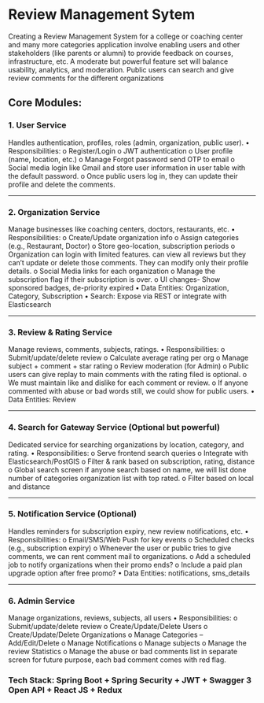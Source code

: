 # Review Management Sytem

Creating a Review Management System for a college or coaching center and many more categories application involve enabling users and other stakeholders (like parents or alumni) to provide feedback on courses, infrastructure, etc. A moderate but powerful feature set will balance usability, analytics, and moderation. Public users can search and give review comments for the different organizations


## Core Modules:

### 1. User Service
  Handles authentication, profiles, roles (admin, organization, public user).
•	Responsibilities:
o	Register/Login
o	JWT authentication
o	User profile (name, location, etc.)
o	Manage Forgot password send OTP to email
o	Social media login like Gmail and store user information in user table with the default password.
o	Once public users log in, they can update their profile and delete the comments.

________________________________________
### 2. Organization Service
  Manage businesses like coaching centers, doctors, restaurants, etc.
•	Responsibilities:
o	Create/Update organization info
o	Assign categories (e.g., Restaurant, Doctor)
o	Store geo-location, subscription periods
o	Organization can login with limited features. can view all reviews but they can’t update or delete those comments. They can modify only their profile details.
o	Social Media links for each organization
o	Manage the subscription flag if their subscription is over.
o	UI changes- Show sponsored badges, de-priority expired
•	Data Entities: Organization, Category, Subscription
•	Search: Expose via REST or integrate with Elasticsearch
________________________________________
### 3. Review & Rating Service
 Manage reviews, comments, subjects, ratings.
•	Responsibilities:
o	Submit/update/delete review
o	Calculate average rating per org
o	Manage subject + comment + star rating
o	Review moderation (for Admin)
o	Public users can give replay to main comments with the rating filed is optional.
o	We must maintain like and dislike for each comment or review.
o	If anyone commented with abuse or bad words still, we could show for public users.
•	Data Entities: Review
________________________________________
### 4. Search for Gateway Service (Optional but powerful)
  Dedicated service for searching organizations by location, category, and rating.
•	Responsibilities:
o	Serve frontend search queries
o	Integrate with Elasticsearch/PostGIS
o	Filter & rank based on subscription, rating, distance
o	Global search screen if anyone search based on name, we will list done number of categories organization list with top rated.
o	Filter based on local and distance 


________________________________________
### 5. Notification Service (Optional)
 Handles reminders for subscription expiry, new review notifications, etc.
•	Responsibilities:
o	Email/SMS/Web Push for key events
o	Scheduled checks (e.g., subscription expiry)
o	Whenever the user or public tries to give comments, we can rent comment mail to organizations.
o	Add a scheduled job to notify organizations when their promo ends?
o	Include a paid plan upgrade option after free promo?
•	Data Entities: notifications, sms_details


________________________________________

### 6. Admin Service
Manage organizations, reviews, subjects, all users
•	Responsibilities:
o	Submit/update/delete review
o	Create/Update/Delete Users
o	Create/Update/Delete Organizations 
o	Manage Categories – Add/Edit/Delete
o	Manage Notifications
o	Manage subjects
o	Manage the review Statistics
o	Manage the abuse or bad comments list in separate screen for future purpose, each bad comment comes with red flag.



### Tech Stack: Spring Boot + Spring Security + JWT + Swagger 3 Open API + React JS + Redux


